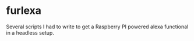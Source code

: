 # furlexa
Several scripts I had to write to get a Raspberry PI powered alexa functional in a headless setup. 
